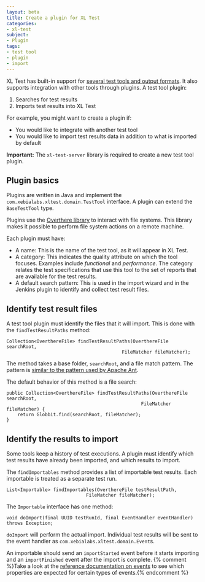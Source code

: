 ```yaml
---
layout: beta
title: Create a plugin for XL Test
categories:
- xl-test
subject:
- Plugin
tags:
- test tool
- plugin
- import
---
```


XL Test has built-in support for [several test tools and output formats](supported-test-tools-and-output-formats.html). It also supports integration with other tools through plugins. A test tool plugin:

1. Searches for test results
2. Imports test results into XL Test

For example, you might want to create a plugin if:

* You would like to integrate with another test tool
* You would like to import test results data in addition to what is imported by default

**Important:** The `xl-test-server` library is required to create a new test tool plugin.

## Plugin basics

Plugins are written in Java and implement the `com.xebialabs.xltest.domain.TestTool` interface. A plugin can extend the `BaseTestTool` type.

Plugins use the [Overthere library](https://github.com/xebialabs/overthere) to interact with file systems. This library makes it possible to perform file system actions on a remote machine.

Each plugin must have:

* A name: This is the name of the test tool, as it will appear in XL Test.
* A category: This indicates the quality attribute on which the tool focuses. Examples include  *functional* and *performance*. The category relates the test specifications that use this tool to the set of reports that are available for the test results.
* A default search pattern: This is used in the import wizard and in the Jenkins plugin to identify and collect test result files.

## Identify test result files

A test tool plugin must identify the files that it will import. This is done with the `findTestResultPaths` method:

    Collection<OverthereFile> findTestResultPaths(OverthereFile searchRoot,
                                              FileMatcher fileMatcher);

The method takes a base folder, `searchRoot`, and a file match pattern. The pattern is [similar to the pattern used by Apache Ant](/xl-test/concept/xl-test-file-selection-patterns.html).

The default behavior of this method is a file search:


    public Collection<OverthereFile> findTestResultPaths(OverthereFile searchRoot,
                                                     FileMatcher fileMatcher) {
        return Globbit.find(searchRoot, fileMatcher);
    }

## Identify the results to import

Some tools keep a history of test executions. A plugin must identify which test results have already been imported, and which results to import.

The `findImportables` method provides a list of importable test results. Each importable is treated as a separate test run.

    List<Importable> findImportables(OverthereFile testResultPath,
                                 FileMatcher fileMatcher);

The `Importable` interface has one method:

    void doImport(final UUID testRunId, final EventHandler eventHandler) throws Exception;

`doImport` will perform the actual import. Individual test results will be sent to the event handler as `com.xebialabs.xltest.domain.Event`s.

An importable should send an `importStarted` event before it starts importing and an `importFinished` event after the import is complete. {% comment %}Take a look at the [reference documentation on events](#) to see which properties are expected for certain types of events.{% endcomment %}
